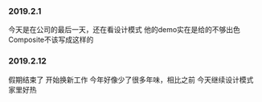 ### 2019.2.1
今天是在公司的最后一天，还在看设计模式
他的demo实在是给的不够出色
Composite不该写成这样的

### 2019.2.12
假期结束了
开始换新工作
今年好像少了很多年味，相比之前
今天继续设计模式
家里好热
